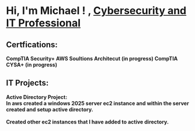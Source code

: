 <h1>Hi, I'm  Michael ! , <a href=https://www.linkedin.com/in/michael-lauretta-a2534011a//">Cybersecurity and IT Professional</a> 


 <h2> Certfications:</h2>

 <b> CompTIA Security+<b>
  <b> AWS Soultions Architecut (in progress)<b>
 <b>  CompTIA CYSA+ (in progress)


<h2>  IT  Projects:</h2>

<b> Active Directory Project:</b>
 <br> In aws created a windows 2025 server ec2 instance and within the server created and setup active directory.<br>
  <br>Created other ec2 instances that I have added to active directory. <br>
   










